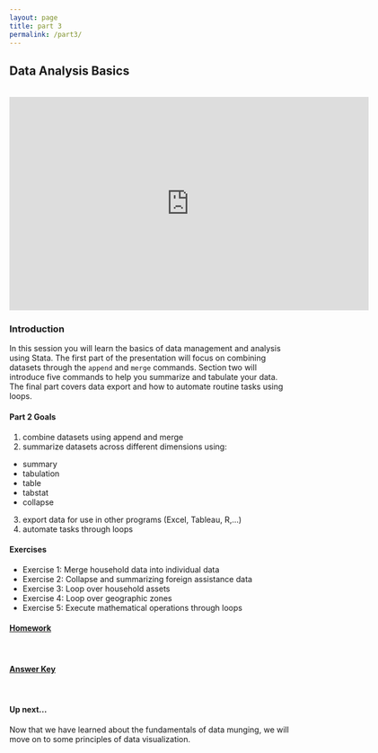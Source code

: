 ```yaml
---
layout: page
title: part 3
permalink: /part3/
---
```


## Data Analysis Basics
<br>
<iframe src="https://docs.google.com/presentation/d/1RCwkEHlSPrWeXoLwbRWp21Zq9oONYHx8EibAdiYFZgQ/embed?start=false&loop=false&delayms=3000" frameborder="0" width="640" height="380" allowfullscreen="true" mozallowfullscreen="true" webkitallowfullscreen="true"></iframe>
<br>

### Introduction  
In this session you will learn the basics of data management and analysis using Stata. The first part of the presentation will focus on combining datasets through the `append` and `merge` commands. Section two will introduce five commands to help you summarize and tabulate your data. The final part covers data export and how to automate routine tasks using loops.


####  Part 2 Goals  
1. combine datasets using append and merge
2. summarize datasets across different dimensions using:  
- summary
- tabulation
- table
- tabstat
- collapse
3. export data for use in other programs (Excel, Tableau, R,...)
4. automate tasks through loops


#### Exercises
- Exercise 1: Merge household data into individual data 
- Exercise 2: Collapse and summarizing foreign assistance data
- Exercise 3: Loop over household assets
- Exercise 4: Loop over geographic zones
- Exercise 5: Execute mathematical operations through loops  



#### [Homework](https://github.com/GeoCenter/StataTraining/blob/master/Day3/Homework/HomeworkAssignment.md)   
<br>   

#### [Answer Key](https://github.com/GeoCenter/StataTraining/blob/master/Day3/Homework/Day3HomeworkSolutions.do)   
<br>   

#### Up next...  
Now that we have learned about the fundamentals of data munging, we will move on to some principles of data visualization.
